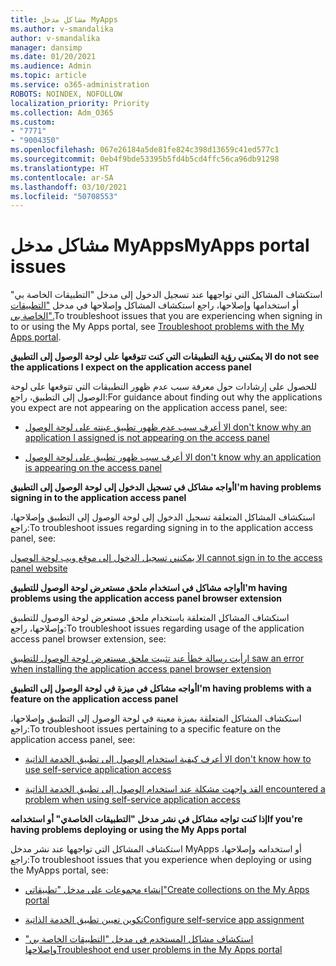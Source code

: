 ```yaml
---
title: مشاكل مدخل MyApps
ms.author: v-smandalika
author: v-smandalika
manager: dansimp
ms.date: 01/20/2021
ms.audience: Admin
ms.topic: article
ms.service: o365-administration
ROBOTS: NOINDEX, NOFOLLOW
localization_priority: Priority
ms.collection: Adm_O365
ms.custom:
- "7771"
- "9004350"
ms.openlocfilehash: 067e26184a5de81fe824c398d13659c41ed577c1
ms.sourcegitcommit: 0eb4f9bde53395b5fd4b5cd4ffc56ca96db91298
ms.translationtype: HT
ms.contentlocale: ar-SA
ms.lasthandoff: 03/10/2021
ms.locfileid: "50708553"
---
```

# <a name="myapps-portal-issues"></a><span data-ttu-id="436b2-102">مشاكل مدخل MyApps</span><span class="sxs-lookup"><span data-stu-id="436b2-102">MyApps portal issues</span></span>

<span data-ttu-id="436b2-103">استكشاف المشاكل التي تواجهها عند تسجيل الدخول إلى مدخل "التطبيقات الخاصة بي" أو استخدامها وإصلاحها، راجع استكشاف المشاكل وإصلاحها في مدخل ["التطبيقات الخاصة بي".](https://docs.microsoft.com/azure/active-directory/user-help/my-apps-portal-end-user-troubleshoot)</span><span class="sxs-lookup"><span data-stu-id="436b2-103">To troubleshoot issues that you are experiencing when signing in to or using the My Apps portal, see [Troubleshoot problems with the My Apps portal](https://docs.microsoft.com/azure/active-directory/user-help/my-apps-portal-end-user-troubleshoot).</span></span>

<span data-ttu-id="436b2-104">**لا يمكنني رؤية التطبيقات التي كنت تتوقعها على لوحة الوصول إلى التطبيق**</span><span class="sxs-lookup"><span data-stu-id="436b2-104">**I do not see the applications I expect on the application access panel**</span></span>

<span data-ttu-id="436b2-105">للحصول على إرشادات حول معرفة سبب عدم ظهور التطبيقات التي تتوقعها على لوحة الوصول إلى التطبيق، راجع:</span><span class="sxs-lookup"><span data-stu-id="436b2-105">For guidance about finding out why the applications you expect are not appearing on the application access panel, see:</span></span>

- [<span data-ttu-id="436b2-106">لا أعرف سبب عدم ظهور تطبيق عينته على لوحة الوصول</span><span class="sxs-lookup"><span data-stu-id="436b2-106">I don't know why an application I assigned is not appearing on the access panel</span></span>](https://docs.microsoft.com/azure/active-directory/manage-apps/application-sign-in-other-problem-access-panel)
     
- [<span data-ttu-id="436b2-107">لا أعرف سبب ظهور تطبيق على لوحة الوصول</span><span class="sxs-lookup"><span data-stu-id="436b2-107">I don't know why an application is appearing on the access panel</span></span>](https://docs.microsoft.com/azure/active-directory/manage-apps/application-sign-in-other-problem-access-panel)

<span data-ttu-id="436b2-108">**أواجه مشاكل في تسجيل الدخول إلى لوحة الوصول إلى التطبيق**</span><span class="sxs-lookup"><span data-stu-id="436b2-108">**I'm having problems signing in to the application access panel**</span></span>

<span data-ttu-id="436b2-109">استكشاف المشاكل المتعلقة تسجيل الدخول إلى لوحة الوصول إلى التطبيق وإصلاحها، راجع:</span><span class="sxs-lookup"><span data-stu-id="436b2-109">To troubleshoot issues regarding signing in to the application access panel, see:</span></span>

[<span data-ttu-id="436b2-110">لا يمكنني تسجيل الدخول إلى موقع ويب لوحة الوصول</span><span class="sxs-lookup"><span data-stu-id="436b2-110">I cannot sign in to the access panel website</span></span>](https://docs.microsoft.com/azure/active-directory/manage-apps/application-sign-in-other-problem-access-panel)

<span data-ttu-id="436b2-111">**أواجه مشاكل في استخدام ملحق مستعرض لوحة الوصول للتطبيق**</span><span class="sxs-lookup"><span data-stu-id="436b2-111">**I'm having problems using the application access panel browser extension**</span></span>

<span data-ttu-id="436b2-112">استكشاف المشاكل المتعلقة باستخدام ملحق مستعرض لوحة الوصول للتطبيق وإصلاحها، راجع:</span><span class="sxs-lookup"><span data-stu-id="436b2-112">To troubleshoot issues regarding usage of the application access panel browser extension, see:</span></span>

[<span data-ttu-id="436b2-113">رأيت رسالة خطأ عند تثبيت ملحق مستعرض لوحة الوصول للتطبيق</span><span class="sxs-lookup"><span data-stu-id="436b2-113">I saw an error when installing the application access panel browser extension</span></span>](https://docs.microsoft.com/azure/active-directory/application-access-panel-extension-problem-installing/)

<span data-ttu-id="436b2-114">**أواجه مشاكل في ميزة في لوحة الوصول إلى التطبيق**</span><span class="sxs-lookup"><span data-stu-id="436b2-114">**I'm having problems with a feature on the application access panel**</span></span>

<span data-ttu-id="436b2-115">استكشاف المشاكل المتعلقة بميزة معينة في لوحة الوصول إلى التطبيق وإصلاحها، راجع:</span><span class="sxs-lookup"><span data-stu-id="436b2-115">To troubleshoot issues pertaining to a specific feature on the application access panel, see:</span></span>

- [<span data-ttu-id="436b2-116">لا أعرف كيفية استخدام الوصول إلى تطبيق الخدمة الذاتية</span><span class="sxs-lookup"><span data-stu-id="436b2-116">I don't know how to use self-service application access</span></span>](https://docs.microsoft.com/azure/active-directory/manage-apps/access-panel-manage-self-service-access) 

- [<span data-ttu-id="436b2-117">لقد واجهت مشكلة عند استخدام الوصول إلى تطبيق الخدمة الذاتية</span><span class="sxs-lookup"><span data-stu-id="436b2-117">I encountered a problem when using self-service application access</span></span>](https://docs.microsoft.com/azure/active-directory/manage-apps/access-panel-manage-self-service-access)
    
<span data-ttu-id="436b2-118">**إذا كنت تواجه مشاكل في نشر مدخل "التطبيقات الخاصةي" أو استخدامه**</span><span class="sxs-lookup"><span data-stu-id="436b2-118">**If you're having problems deploying or using the My Apps portal**</span></span>

<span data-ttu-id="436b2-119">استكشاف المشاكل التي تواجهها عند نشر مدخل MyApps أو استخدامه وإصلاحها، راجع:</span><span class="sxs-lookup"><span data-stu-id="436b2-119">To troubleshoot issues that you experience when deploying or using the MyApps portal, see:</span></span>

- [<span data-ttu-id="436b2-120">إنشاء مجموعات على مدخل "تطبيقاتي"</span><span class="sxs-lookup"><span data-stu-id="436b2-120">Create collections on the My Apps portal</span></span>](https://docs.microsoft.com/azure/active-directory/manage-apps/access-panel-collections) 
    
- [<span data-ttu-id="436b2-121">تكوين تعيين تطبيق الخدمة الذاتية</span><span class="sxs-lookup"><span data-stu-id="436b2-121">Configure self-service app assignment</span></span>](https://docs.microsoft.com/azure/active-directory/manage-apps/manage-self-service-access)
     
- [<span data-ttu-id="436b2-122">استكشاف مشاكل المستخدم في مدخل "التطبيقات الخاصة بي" وإصلاحها</span><span class="sxs-lookup"><span data-stu-id="436b2-122">Troubleshoot end user problems in the My Apps portal</span></span>](https://docs.microsoft.com/azure/active-directory/user-help/my-apps-portal-end-user-troubleshoot)



